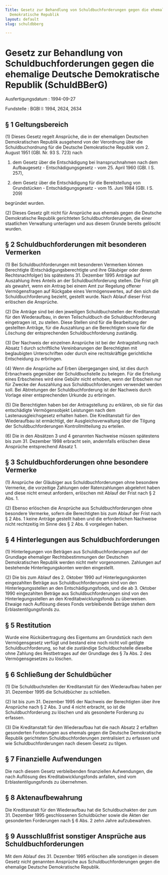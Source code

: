 ```yaml
---
Title: Gesetz zur Behandlung von Schuldbuchforderungen gegen die ehemalige Deutsche
  Demokratische Republik
layout: default
slug: schuldbberg

---
```


# Gesetz zur Behandlung von Schuldbuchforderungen gegen die ehemalige Deutsche Demokratische Republik (SchuldBBerG)

Ausfertigungsdatum
:   1994-09-27

Fundstelle
:   BGBl I: 1994, 2624, 2634



## § 1 Geltungsbereich

(1) Dieses Gesetz regelt Ansprüche, die in der ehemaligen Deutschen
Demokratischen Republik ausgehend von der Verordnung über die
Schuldbuchordnung für die Deutsche Demokratische Republik vom 2.
August 1951 (GBl. Nr. 93 S. 723) nach

1.  dem Gesetz über die Entschädigung bei Inanspruchnahmen nach dem
    Aufbaugesetz - Entschädigungsgesetz - vom 25. April 1960 (GBl. I S.
    257),


2.  dem Gesetz über die Entschädigung für die Bereitstellung von
    Grundstücken - Entschädigungsgesetz - vom 15. Juni 1984 (GBl. I S.
    209)



begründet wurden.

(2) Dieses Gesetz gilt nicht für Ansprüche aus ehemals gegen die
Deutsche Demokratische Republik gerichteten Schuldbuchforderungen, die
einer staatlichen Verwaltung unterlagen und aus diesem Grunde bereits
gelöscht wurden.


## § 2 Schuldbuchforderungen mit besonderen Vermerken

(1) Bei Schuldbuchforderungen mit besonderen Vermerken können
Berechtigte (Entschädigungsberechtigte und ihre Gläubiger oder deren
Rechtsnachfolger) bis spätestens 31. Dezember 1995 Anträge auf
Auszahlung ihres Anteils an der Schuldbuchforderung stellen. Die Frist
gilt als gewahrt, wenn ein Antrag bei einem Amt zur Regelung offener
Vermögensfragen auf Rückgabe eines Vermögenswertes, auf den sich die
Schuldbuchforderung bezieht, gestellt wurde. Nach Ablauf dieser Frist
erlöschen die Ansprüche.

(2) Die Anträge sind bei den jeweiligen Schuldbuchstellen der
Kreditanstalt für den Wiederaufbau, in deren Teilschuldbuch die
Schuldbuchforderung eingetragen ist, zu stellen. Diese Stellen sind
für die Bearbeitung der gestellten Anträge, für die Auszahlung an die
Berechtigten sowie für die Löschung der entsprechenden
Schuldbuchforderung zuständig.

(3) Der Nachweis der einzelnen Ansprüche ist bei der Antragstellung
nach Absatz 1 durch schriftliche Vereinbarungen der Berechtigten mit
beglaubigten Unterschriften oder durch eine rechtskräftige
gerichtliche Entscheidung zu erbringen.

(4) Wenn die Ansprüche auf Erben übergegangen sind, ist dies durch
Erbnachweis gegenüber der Schuldbuchstelle zu belegen. Für die
Erteilung eines Erbscheines wird eine Gebühr nicht erhoben, wenn der
Erbschein nur für Zwecke der Auszahlung aus Schuldbuchforderungen
verwendet werden soll. Bei Abtretungen der Schuldbuchforderung ist der
Nachweis durch Vorlage einer entsprechenden Urkunde zu erbringen.

(5) Die Berechtigten haben bei der Antragstellung zu erklären, ob sie
für das entschädigte Vermögensobjekt Leistungen nach dem
Lastenausgleichsgesetz erhalten haben. Die Kreditanstalt für den
Wiederaufbau ist ermächtigt, der Ausgleichsverwaltung über die Tilgung
der Schuldbuchforderungen Kontrollmitteilung zu erteilen.

(6) Die in den Absätzen 3 und 4 genannten Nachweise müssen spätestens
bis zum 31. Dezember 1998 erbracht sein, andernfalls erlöschen diese
Ansprüche entsprechend Absatz 1.


## § 3 Schuldbuchforderungen ohne besondere Vermerke

(1) Ansprüche der Gläubiger aus Schuldbuchforderungen ohne besondere
Vermerke, die vorzeitige Zahlungen oder Ratenzahlungen abgelehnt haben
und diese nicht erneut anfordern, erlöschen mit Ablauf der Frist nach
§ 2 Abs. 1.

(2) Ebenso erlöschen die Ansprüche aus Schuldbuchforderungen ohne
besondere Vermerke, sofern die Berechtigten bis zum Ablauf der Frist
nach § 2 Abs. 1 keine Anträge gestellt haben und die erforderlichen
Nachweise nicht rechtzeitig im Sinne des § 2 Abs. 6 vorgelegen haben.


## § 4 Hinterlegungen aus Schuldbuchforderungen

(1) Hinterlegungen von Beträgen aus Schuldbuchforderungen auf der
Grundlage ehemaliger Rechtsbestimmungen der Deutschen Demokratischen
Republik werden nicht mehr vorgenommen. Zahlungen auf bestehende
Hinterlegungskonten werden eingestellt.

(2) Die bis zum Ablauf des 2. Oktober 1990 auf Hinterlegungskonten
eingezahlten Beträge aus Schuldbuchforderungen sind von den
Hinterlegungsstellen an den Entschädigungsfonds, und die ab 3. Oktober
1990 eingezahlten Beträge aus Schuldbuchforderungen sind von den
Hinterlegungsstellen an den Kreditabwicklungsfonds zu überweisen.
Etwaige nach Auflösung dieses Fonds verbleibende Beträge stehen dem
Erblastentilgungsfonds zu.


## § 5 Restitution

Wurde eine Rückübertragung des Eigentums am Grundstück nach dem
Vermögensgesetz verfügt und bestand eine noch nicht voll getilgte
Schuldbuchforderung, so hat die zuständige Schuldbuchstelle dieselbe
ohne Zahlung des Restbetrages auf der Grundlage des § 7a Abs. 2 des
Vermögensgesetzes zu löschen.


## § 6 Schließung der Schuldbücher

(1) Die Schuldbuchstellen der Kreditanstalt für den Wiederaufbau haben
per 31. Dezember 1995 die Schuldbücher zu schließen.

(2) Ist bis zum 31. Dezember 1995 der Nachweis der Berechtigten über
ihre Ansprüche nach § 2 Abs. 3 und 4 nicht erbracht, so ist die
Schuldbuchforderung zu löschen und als gesonderte Forderung zu
erfassen.

(3) Die Kreditanstalt für den Wiederaufbau hat die nach Absatz 2
erfaßten gesonderten Forderungen aus ehemals gegen die Deutsche
Demokratische Republik gerichteten Schuldbuchforderungen zentralisiert
zu erfassen und wie Schuldbuchforderungen nach diesem Gesetz zu
tilgen.


## § 7 Finanzielle Aufwendungen

Die nach diesem Gesetz verbleibenden finanziellen Aufwendungen, die
nach Auflösung des Kreditabwicklungsfonds anfallen, sind vom
Erblastentilgungsfonds zu übernehmen.


## § 8 Aktenaufbewahrung

Die Kreditanstalt für den Wiederaufbau hat die Schuldbuchakten der zum
31\. Dezember 1995 geschlossenen Schuldbücher sowie die Akten der
gesonderten Forderungen nach § 6 Abs. 2 zehn Jahre aufzubewahren.


## § 9 Ausschlußfrist sonstiger Ansprüche aus Schuldbuchforderungen

Mit dem Ablauf des 31. Dezember 1995 erlöschen alle sonstigen in
diesem Gesetz nicht genannten Ansprüche aus Schuldbuchforderungen
gegen die ehemalige Deutsche Demokratische Republik.

